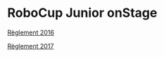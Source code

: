 
# RoboCup Junior onStage

[Règlement 2016](http://rcj.robocup.org/rcj2016/onstage_2016.pdf)

[Règlement 2017](rcj.robocup.org/rcj2017/onstage_2017.pdf)

